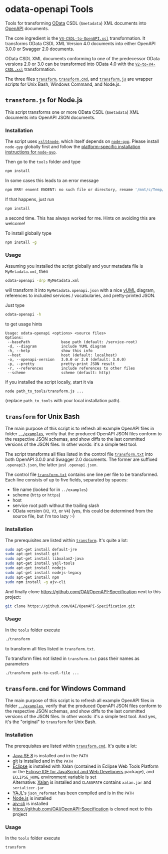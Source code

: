 # odata-openapi Tools

Tools for transforming [OData](http://www.odata.org) CSDL (`$metadata`) XML documents into [OpenAPI](https://github.com/OAI/OpenAPI-Specification) documents.

The core ingredient is the [`V4-CSDL-to-OpenAPI.xsl`](V4-CSDL-to-OpenAPI.xsl) transformation. It transforms OData CSDL XML Version 4.0 documents into either OpenAPI 3.0.0 or Swagger 2.0 documents.

OData CSDL XML documents conforming to one of the predecessor OData versions 2.0 or 3.0 can be transformed into OData 4.0 with the [`V2-to-V4-CSDL.xsl`](V2-to-V4-CSDL.xsl) transformation.

The three files [`transform`](transform), [`transform.cmd`](transform.cmd), and [`transform.js`](transform.js) are wrapper scripts for Unix Bash, Windows Command, and Node.js.



## `transform.js` for Node.js

This script transforms one or more OData CSDL (`$metadata`) XML documents into OpenAPI JSON documents.

### Installation

The script uses [`xslt4node`](https://www.npmjs.com/package/xslt4node), which itself depends on [`node-gyp`](https://www.npmjs.com/package/node-gyp). Please install `node-gyp` globally first and follow the [platform-specific installation instructions for `node-gyp`](https://github.com/nodejs/node-gyp/blob/master/README.md#installation).


Then go to the `tools` folder and type
```sh
npm install
```
In some cases this leads to an error message
```sh
npm ERR! enoent ENOENT: no such file or directory, rename '/mnt/c/Temp/xslt2/node_modules/lodash' -> '/mnt/c/Temp/xslt2/node_modules/.lodash.DELETE'
```
If that happens, just run
```sh
npm install
```
a second time. This has always worked for me. Hints on avoiding this are welcome!

To install globally type
```sh
npm install -g
```


### Usage

Assuming you installed the script globally and your metadata file is `MyMetadata.xml`, then
```sh
odata-openapi -drp MyMetadata.xml
```
will transform it into `MyMetadata.openapi.json` with a nice [yUML](https://yuml.me/) diagram, references to included services / vocabularies, and pretty-printed JSON. 


Just type
```sh
odata-openapi -h
```
to get usage hints
```
Usage: odata-openapi <options> <source files>
Options:
 --basePath              base path (default: /service-root)
 -d, --diagram           include YUML diagram
 -h, --help              show this info
 --host                  host (default: localhost)
 -o, --openapi-version   3.0.0 or 2.0 (default: 3.0.0)
 -p, --pretty            pretty-print JSON result
 -r, --references        include references to other files
 --scheme                scheme (default: http)
```

If you installed the script locally, start it via
```sh
node path_to_tools/transform.js ...
```
(replace `path_to_tools` with your local installation path).



## `transform` for Unix Bash

The main purpose of this script is to refresh all example OpenAPI files in folder [`../examples`](../examples), verify that the produced OpenAPI JSON files conform to the respective JSON schemas, and show diffs to the last committed versions of the JSON files. In other words: it's a simple test tool.

The script transforms all files listed in the control file [`transform.txt`](transform.txt) into both OpenAPI 3.0.0 and Swagger 2.0 documents. The former are suffixed `.openapi3.json`, the latter just `.openapi.json`. 

The control file [`transform.txt`](transform.txt) contains one line per file to be transformed. Each line consists of up to five fields, separated by spaces:
* file name (looked for in `../examples`)
* scheme (`http` or `https`)
* host
* service root path without the trailing slash
* OData version (`V2`, `V3`, or `V4`) (yes, this could be determined from the source file, but I'm too lazy :-)

### Installation

The prerequisites are listed within [`transform`](transform). It's quite a lot:
```sh
sudo apt-get install default-jre
sudo apt-get install git
sudo apt-get install libxalan2-java
sudo apt-get install yajl-tools
sudo apt-get install nodejs
sudo apt-get install nodejs-legacy
sudo apt-get install npm
sudo npm install -g ajv-cli
```
And finally clone https://github.com/OAI/OpenAPI-Specification next to this project:
```sh
git clone https://github.com/OAI/OpenAPI-Specification.git
```


### Usage

In the `tools` folder execute
```sh
./transform
```
to transform all files listed in `transform.txt`.

To transform files not listed in `transform.txt` pass their names as parameters
```sh
./transform path-to-csdl-file ...
```


## `transform.cmd` for Windows Command

The main purpose of this script is to refresh all example OpenAPI files in folder [`../examples`](../examples), verify that the produced OpenAPI JSON files conform to the respective JSON schemas, and show diffs to the last committed versions of the JSON files. In other words: it's a simple test tool. And yes, it's the "original" to `transform` for Unix Bash.

### Installation

The prerequisites are listed within [`transform.cmd`](transform.cmd). It's quite a lot:
- [Java SE 8](http://www.oracle.com/technetwork/java/javase/downloads/index.html) is installed and in the `PATH`
- [git](https://git-for-windows.github.io/) is installed and in the `PATH`
- [Eclipse](https://www.eclipse.org/) is installed with Xalan (contained in Eclipse Web Tools Platform or the [Eclipse IDE for JavaScript and Web Developers](http://www.eclipse.org/downloads/packages/eclipse-ide-javascript-and-web-developers/oxygen1a) package), and `ECLIPSE_HOME` environment variable is set  
  Alternative: [Xalan](http://xalan.apache.org/xalan-j/downloads.html) is installed and `CLASSPATH` contains `xalan.jar` and `serializer.jar`
- [YAJL](https://github.com/lloyd/yajl)'s `json_reformat` has been compiled and is in the `PATH`
- [Node.js](https://nodejs.org/) is installed
- [ajv-cli](https://www.npmjs.com/package/ajv-cli) is installed
- https://github.com/OAI/OpenAPI-Specification is cloned next to this project

### Usage


In the `tools` folder execute
```sh
transform
```